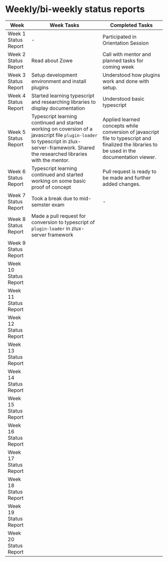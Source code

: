 # Weekly/bi-weekly status reports

| Week | Week Tasks | Completed Tasks |
|---|---|---|
| Week 1 Status Report | - | Participated in Orientation Session|
| Week 2 Status Report | Read about Zowe | Call with mentor and planned tasks for coming week |
| Week 3 Status Report | Setup development environment and install plugins | Understood how plugins work and done with setup. |
| Week 4 Status Report | Started learning typescript and researching libraries to display documentation | Understood basic typescript |
| Week 5 Status Report | Typescript learning continued and started working on coversion of a javascript file `plugin-loader` to typescript in zlux-server-framework. Shared the researched libraries with the mentor. | Applied learned concepts while conversion of javascript file to typescript and finalized the libraries to be used in the documentation viewer. |
| Week 6 Status Report | Typescript learning continued and started working on some basic proof of concept | Pull request is ready to be made and further added changes. |
| Week 7 Status Report | Took a break due to mid-semster exam | - |
| Week 8 Status Report | Made a pull request for conversion to typescript of `plugin-loader` in zlux-server framework | |
| Week 9 Status Report | | |
| Week 10 Status Report | | |
| Week 11 Status Report | | |
| Week 12 Status Report | | |
| Week 13 Status Report | | |
| Week 14 Status Report | | |
| Week 15 Status Report | | |
| Week 16 Status Report | | |
| Week 17 Status Report | | |
| Week 18 Status Report | | |
| Week 19 Status Report | | |
| Week 20 Status Report | | |
